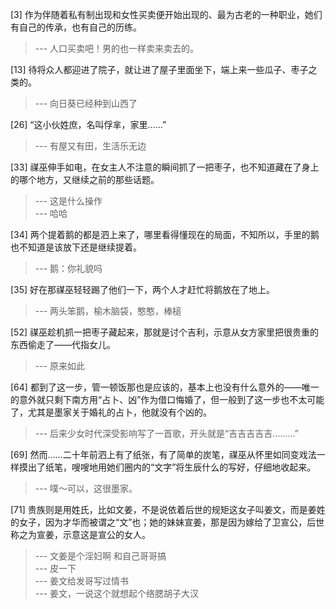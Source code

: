 
[3] 作为伴随着私有制出现和女性买卖便开始出现的、最为古老的一种职业，她们有自己的传承，也有自己的历练。
>--- 人口买卖吧！男的也一样卖来卖去的。<br>

[13] 待将众人都迎进了院子，就让进了屋子里面坐下，端上来一些瓜子、枣子之类的。
>--- 向日葵已经种到山西了<br>

[26] “这小伙姓庶，名叫俘芈，家里……”
>--- 有屋又有田，生活乐无边<br>

[33] 禖巫伸手如电，在女主人不注意的瞬间抓了一把枣子，也不知道藏在了身上的哪个地方，又继续之前的那些话题。
>--- 这是什么操作<br>
>--- 哈哈<br>

[34] 两个提着鹅的都是泗上来了，哪里看得懂现在的局面，不知所以，手里的鹅也不知道是该放下还是继续提着。
>--- 鹅：你礼貌吗<br>

[35] 好在那禖巫轻轻踢了他们一下，两个人才赶忙将鹅放在了地上。
>--- 两头笨鹅，榆木脑袋，憨憨，棒槌<br>

[52] 禖巫趁机抓一把枣子藏起来，那就是讨个吉利，示意从女方家里把很贵重的东西偷走了——代指女儿。
>--- 原来如此<br>

[64] 都到了这一步，管一顿饭那也是应该的，基本上也没有什么意外的——唯一的意外就只剩下南方用“占卜、凶”作为借口悔婚了，但一般到了这一步也不太可能了，尤其是墨家关于婚礼的占卜，他就没有个凶的。
>--- 后来少女时代深受影响写了一首歌，开头就是“吉吉吉吉吉………”<br>

[69] 然而……二十年前泗上有了纸张，有了简单的炭笔，禖巫从怀里如同变戏法一样摸出了纸笔，嗖嗖地用她们圈内的“文字”将生辰什么的写好，仔细地收起来。
>--- 噗～可以，这很墨家。<br>

[71] 贵族则是用姓氏，比如文姜，不是说依着后世的规矩这女子叫姜文，而是姜姓的女子，因为才华而被谓之“文”也；她的妹妹宣姜，那是因为嫁给了卫宣公，后世称之为宣姜，示意这是宣公的女人。
>--- 文姜是个淫妇啊  和自己哥哥搞<br>
>--- 皮一下<br>
>--- 姜文给发哥写过情书<br>
>--- 姜文，一说这个就想起个络腮胡子大汉<br>
